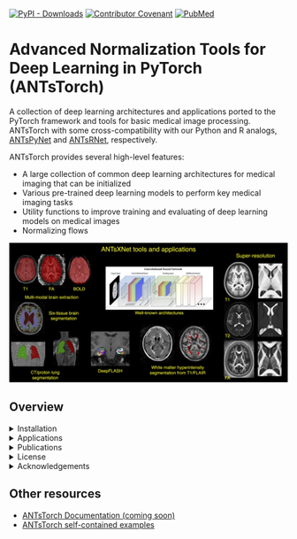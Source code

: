 [![PyPI - Downloads](https://img.shields.io/pypi/dm/antstorch?label=pypi%20downloads)](https://pypi.org/project/antstorch/)
[![Contributor Covenant](https://img.shields.io/badge/Contributor%20Covenant-v2.0%20adopted-ff69b4.svg)](code_of_conduct.md)
[![PubMed](https://img.shields.io/badge/ANTsX_paper-Open_Access-8DABFF?logo=pubmed)](https://pubmed.ncbi.nlm.nih.gov/33907199/)

# Advanced Normalization Tools for Deep Learning in PyTorch (ANTsTorch)

A collection of deep learning architectures and applications ported to the PyTorch framework and tools for basic medical image processing. ANTsTorch with some cross-compatibility with our Python and R analogs, [ANTsPyNet](https://github.com/ANTsX/ANTsPyNet/) and [ANTsRNet](https://github.com/ANTsX/ANTsRNet/), respectively.  

ANTsTorch provides several high-level features:

- A large collection of common deep learning architectures for medical imaging that can be initialized
- Various pre-trained deep learning models to perform key medical imaging tasks
- Utility functions to improve training and evaluating of deep learning models on medical images
- Normalizing flows

<p align="middle">
  <img src="docs/figures/coreANTsXNetTools.png" width="600" />
</p>

## Overview 

<details>
<summary>Installation</summary>

### From Source

Download and install from source:

```
git clone https://github.com/ANTsX/ANTsTorch
cd ANTsTorch
python -m pip install .
```

or 

```
python3 -m pip install git+https://github.com/ANTsX/ANTsTorch.git
```
</details>

<details>
<summary>Applications</summary>

ANTsTorch supports several applications (ANTsPyNet weights):

- Data augmentation and preprocessing utilities
- Multi-modal brain extraction
  - T1 (brain-only, three-tissue, hemisphere, lobes)
  - T2
  - T2star
  - FA
  - FLAIR
  - MRA
- Cortical thickness estimation
- Deep Atropos (six-tissue brain segmentation)
- Desikan-Killiany-Tourville cortical labeling
- Harvard-Oxford-Atlas labeling
- Deep FLASH
- Cerebellar morphology
- MRI modality classification

Other ANTsPyNet ports are a WIP.  

</details>

<details>
<summary>Publications</summary>

See the [ANTsX Ecosystem publications](https://pubmed.ncbi.nlm.nih.gov/33907199/) for background and applications.

</details>

<details><summary>License</summary>

The ANTsTorch package is released under an [Apache License](https://github.com/ANTsX/ANTsTorch/blob/master/LICENSE.md).

</details>

<details>
<summary>Acknowledgements</summary>

- We gratefully acknowledge the grant support of the Office of Naval Research (N0014-23-1-2317).  

</details>

## Other resources

- [ANTsTorch Documentation (coming soon)](https://antsx.github.io/ANTsTorch/)  
- [ANTsTorch self-contained examples](https://gist.github.com/ntustison/12a656a5fc2f6f9c4494c88dc09c5621#antsxnet)  
